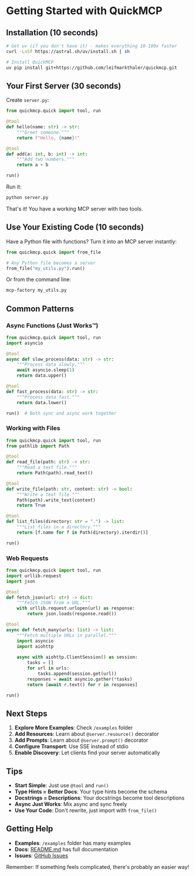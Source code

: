 # Getting Started with QuickMCP

## Installation (10 seconds)

```bash
# Get uv (if you don't have it) - makes everything 10-100x faster
curl -LsSf https://astral.sh/uv/install.sh | sh

# Install QuickMCP
uv pip install git+https://github.com/leifmarkthaler/quickmcp.git
```

## Your First Server (30 seconds)

Create `server.py`:

```python
from quickmcp.quick import tool, run

@tool
def hello(name: str) -> str:
    """Greet someone."""
    return f"Hello, {name}!"

@tool
def add(a: int, b: int) -> int:
    """Add two numbers."""
    return a + b

run()
```

Run it:
```bash
python server.py
```

That's it! You have a working MCP server with two tools.

## Use Your Existing Code (10 seconds)

Have a Python file with functions? Turn it into an MCP server instantly:

```python
from quickmcp.quick import from_file

# Any Python file becomes a server
from_file("my_utils.py").run()
```

Or from the command line:
```bash
mcp-factory my_utils.py
```

## Common Patterns

### Async Functions (Just Works™)

```python
from quickmcp.quick import tool, run
import asyncio

@tool
async def slow_process(data: str) -> str:
    """Process data slowly."""
    await asyncio.sleep(1)
    return data.upper()

@tool
def fast_process(data: str) -> str:
    """Process data fast."""
    return data.lower()

run()  # Both sync and async work together
```

### Working with Files

```python
from quickmcp.quick import tool, run
from pathlib import Path

@tool
def read_file(path: str) -> str:
    """Read a text file."""
    return Path(path).read_text()

@tool
def write_file(path: str, content: str) -> bool:
    """Write a text file."""
    Path(path).write_text(content)
    return True

@tool
def list_files(directory: str = ".") -> list:
    """List files in a directory."""
    return [f.name for f in Path(directory).iterdir()]

run()
```

### Web Requests

```python
from quickmcp.quick import tool, run
import urllib.request
import json

@tool
def fetch_json(url: str) -> dict:
    """Fetch JSON from a URL."""
    with urllib.request.urlopen(url) as response:
        return json.loads(response.read())

@tool
async def fetch_many(urls: list) -> list:
    """Fetch multiple URLs in parallel."""
    import asyncio
    import aiohttp
    
    async with aiohttp.ClientSession() as session:
        tasks = []
        for url in urls:
            tasks.append(session.get(url))
        responses = await asyncio.gather(*tasks)
        return [await r.text() for r in responses]

run()
```

## Next Steps

1. **Explore More Examples**: Check `/examples` folder
2. **Add Resources**: Learn about `@server.resource()` decorator
3. **Add Prompts**: Learn about `@server.prompt()` decorator
4. **Configure Transport**: Use SSE instead of stdio
5. **Enable Discovery**: Let clients find your server automatically

## Tips

- **Start Simple**: Just use `@tool` and `run()`
- **Type Hints = Better Docs**: Your type hints become the schema
- **Docstrings = Descriptions**: Your docstrings become tool descriptions
- **Async Just Works**: Mix async and sync freely
- **Use Your Code**: Don't rewrite, just import with `from_file()`

## Getting Help

- **Examples**: `/examples` folder has many examples
- **Docs**: [README.md](README.md) has full documentation
- **Issues**: [GitHub Issues](https://github.com/leifmarkthaler/quickmcp/issues)

Remember: If something feels complicated, there's probably an easier way!